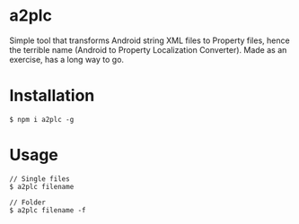 a2plc
====

Simple tool that transforms Android string XML files to Property files, hence the terrible name (Android to Property Localization Converter). Made as an exercise, has a long way to go.

# Installation

```
$ npm i a2plc -g
```

# Usage

```
// Single files
$ a2plc filename

// Folder
$ a2plc filename -f
```
